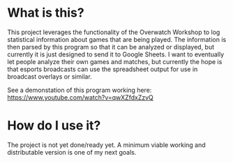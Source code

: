 # What is this?

This project leverages the functionality of the Overwatch Workshop to log statistical information about games that are being played. The information is then parsed by this program so that it can be analyzed or displayed, but currently it is just designed to send it to Google Sheets. I want to eventually let people analyze their own games and matches, but currently the hope is that esports broadcasts can use the spreadsheet output for use in broadcast overlays or similar.

See a demonstation of this program working here: https://www.youtube.com/watch?v=qwXZfdxZzvQ

# How do I use it?

The project is not yet done/ready yet. A minimum viable working and distributable version is one of my next goals.
